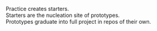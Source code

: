 Practice creates starters.  
Starters are the nucleation site of prototypes.  
Prototypes graduate into full project in repos of their own.
